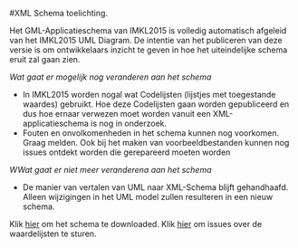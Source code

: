 #XML Schema toelichting.

Het GML-Applicatieschema van IMKL2015 is volledig automatisch afgeleid van het
IMKL2015 UML Diagram. De intentie van het publiceren van deze versie is om 
ontwikkelaars inzicht te geven in hoe het uiteindelijke schema eruit zal gaan zien.

_Wat gaat er mogelijk nog veranderen aan het schema_
* In IMKL2015 worden nogal wat Codelijsten (lijstjes met toegestande waardes)
  gebruikt. Hoe deze Codelijsten gaan worden gepubliceerd en dus hoe ernaar
  verwezen moet worden vanuit een XML-applicatieschema is nog in onderzoek.
* Fouten en onvolkomenheden in het schema kunnen nog voorkomen. Graag melden. Ook
  bij het maken van voorbeeldbestanden kunnen nog issues ontdekt worden die 
  gerepareerd moeten worden

_WWat gaat er niet meer veranderena aan het schema_
* De manier van vertalen van UML naar XML-Schema blijft gehandhaafd. Alleen wijzigingen
  in het UML model zullen resulteren in een nieuw schema.

Klik [hier](IMLK2015.xsd) om het schema te downloaded. Klik [hier](https://github.com/Geonovum/imkl2015-review/issues?q=is%3Aopen+is%3Aissue+label%3Axmlschema) om issues over de waardelijsten te sturen.
